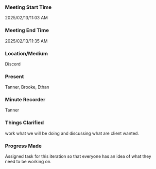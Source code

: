 ### Meeting Start Time

2025/02/13/11:03 AM

### Meeting End Time

2025/02/13/11:35 AM

### Location/Medium

Discord

### Present

Tanner, Brooke, Ethan

### Minute Recorder

Tanner

### Things Clarified
work what we will be doing and discussing what are client wanted.

### Progress Made
Assigned task for this iteration so that everyone has an idea of what they need to be working on.
